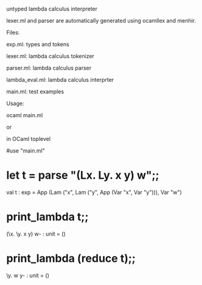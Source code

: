 
untyped lambda calculus interpreter

lexer.ml and parser are automatically generated using ocamllex and menhir.

Files:

exp.ml: types and tokens

lexer.ml: lambda calculus tokenizer

parser.ml: lambda calculus parser

lambda_eval.ml: lambda calculus interprter

main.ml: test examples

Usage:

ocaml main.ml


or

in OCaml toplevel

#use "main.ml"


# let t = parse "(Lx. Ly. x y) w";;
val t : exp = App (Lam ("x", Lam ("y", App (Var "x", Var "y"))), Var "w")

# print_lambda t;;
(\x. \y. x y) w- : unit = ()

# print_lambda (reduce t);;
\y. w y- : unit = ()
